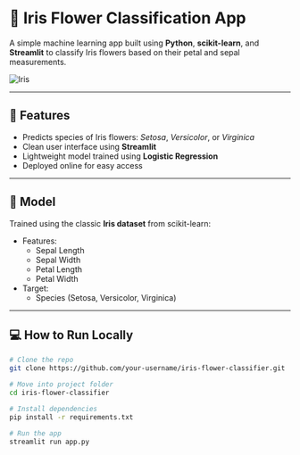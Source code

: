 # 🌸 Iris Flower Classification App

A simple machine learning app built using **Python**, **scikit-learn**, and **Streamlit** to classify Iris flowers based on their petal and sepal measurements.

![Iris](https://upload.wikimedia.org/wikipedia/commons/4/41/Iris_versicolor_3.jpg)

---

## 🚀 Features

- Predicts species of Iris flowers: *Setosa*, *Versicolor*, or *Virginica*
- Clean user interface using **Streamlit**
- Lightweight model trained using **Logistic Regression**
- Deployed online for easy access

---

## 🧠 Model

Trained using the classic **Iris dataset** from scikit-learn:

- Features:
  - Sepal Length
  - Sepal Width
  - Petal Length
  - Petal Width
- Target:
  - Species (Setosa, Versicolor, Virginica)

---

## 💻 How to Run Locally

```bash
# Clone the repo
git clone https://github.com/your-username/iris-flower-classifier.git

# Move into project folder
cd iris-flower-classifier

# Install dependencies
pip install -r requirements.txt

# Run the app
streamlit run app.py

